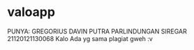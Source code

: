 # valoapp

PUNYA:
GREGORIUS DAVIN PUTRA PARLINDUNGAN SIREGAR
21120121130068
Kalo Ada yg sama plagiat gweh :v
